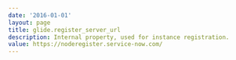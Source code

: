 ```yaml
---
date: '2016-01-01'
layout: page
title: glide.register_server_url
description: Internal property, used for instance registration.
value: https://noderegister.service-now.com/
---
```

